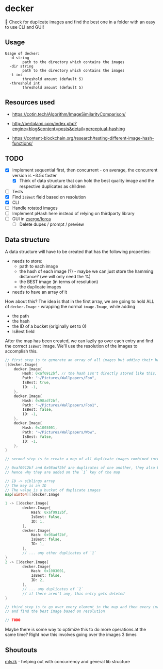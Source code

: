 # decker

👯 Check for duplicate images and find the best one in a folder with an easy to use CLI and GUI!

## Usage

```
Usage of decker:
  -d string
        path to the directory which contains the images
  -dir string
        path to the directory which contains the images
  -t int
        threshold amount (default 5)
  -threshold int
        threshold amount (default 5)

```

## Resources used

- https://cotin.tech/Algorithm/ImageSimilarityComparison/

- http://bertolami.com/index.php?engine=blog&content=posts&detail=perceptual-hashing

- https://content-blockchain.org/research/testing-different-image-hash-functions/

## TODO

- [x] Implement sequential first, then concurrent - on average, the concurrent version is ~3.5x faster 
  - [x] Think of data structure that can hold the best quality image and the respective duplicates as children
- [ ] Tests
- [x] Find `IsBest` field based on resolution
- [x] CLI
- [ ] Handle rotated images
- [ ] Implement pHash here instead of relying on thirdparty library
- [ ] GUI in [zserge/lorca](https://github.com/zserge/lorca)
  - [ ] Delete dupes / prompt / preview

## Data structure

A data structure will have to be created that has the following properties:

- needs to store:
  - path to each image
  - the hash of each image (?) - maybe we can just store the hamming distance? (we will only need the %)
  - the BEST image (in terms of resolution)
  - the duplicate images
- needs to have an array of it

How about this?
The idea is that in the first array, we are going to hold
ALL of `decker.Image` - wrapping the normal `image.Image`, while adding

- the path
- the hash
- the ID of a bucket (originally set to 0)
- IsBest field

After the map has been created, we can lazily go over each entry and find the correct `IsBest` image.
We'll use the resolution of the images to accomplish this.

```go
// first step is to generate an array of all images but adding their hash and path as well
[]decker.Image{
    decker.Image{
        Hash: 0xaf0912bf, // the hash isn't directly stored like this, it's stored in the goimagehash struct, which has a field `.hash`
        Path: "~/Pictures/Wallpapers/Foo",
        IsBest: true,
        ID: -1,
    },
    decker.Image{
        Hash: 0x98adf2bf,
        Path: "~/Pictures/Wallpapers/Foo1",
        IsBest: false,
        ID: -1,
    },
    decker.Image{
        Hash: 0x1003001,
        Path: "~/Pictures/Wallpapers/Wow",
        IsBest: false,
        ID: -1,
    },
}

// second step is to create a map of all duplicate images combined into an array

// 0xaf0912bf and 0x98adf2bf are duplicates of one another, they also have the same ID
// hence why they are added on the `1` key of the map

// ID -> siblings array
// The key is an ID
// The value is a bucket of duplicate images
map[uint64][]decker.Image

1 -> []decker.Image{
        decker.Image{
            Hash: 0xaf0912bf,
            IsBest: false,
            ID: 1,
        },
        decker.Image{
            Hash: 0x98adf2bf,
            IsBest: false,
            ID: 1,
        },
        // ... any other duplicates of `1`
}
2 -> []decker.Image{
        decker.Image{
            Hash: 0x1003001,
            IsBest: false,
            ID: 2,
        },
        // ... any duplicates of `2`
        // if there aren't any, this entry gets deleted
}

// third step is to go over every element in the map and then every image
// and find the best image based on resolution

// TODO
```

Maybe there is some way to optimize this to do more operations at the same time? Right now this involves going over the images 3 times

## Shoutouts

[mlvzk](http://github.com/mlvzk/) - helping out with concurrency and general lib structure
